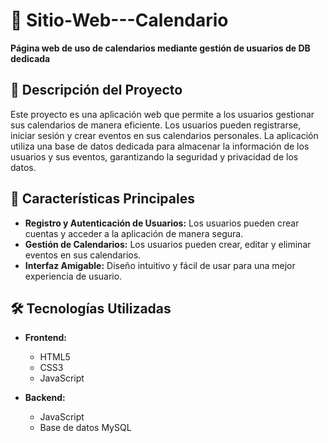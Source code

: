 # 📅 Sitio-Web---Calendario

**Página web de uso de calendarios mediante gestión de usuarios de DB dedicada**

## 🌟 **Descripción del Proyecto**

Este proyecto es una aplicación web que permite a los usuarios gestionar sus calendarios de manera eficiente. Los usuarios pueden registrarse, iniciar sesión y crear eventos en sus calendarios personales. La aplicación utiliza una base de datos dedicada para almacenar la información de los usuarios y sus eventos, garantizando la seguridad y privacidad de los datos.

## 🚀 **Características Principales**

- **Registro y Autenticación de Usuarios:** Los usuarios pueden crear cuentas y acceder a la aplicación de manera segura.
- **Gestión de Calendarios:** Los usuarios pueden crear, editar y eliminar eventos en sus calendarios.
- **Interfaz Amigable:** Diseño intuitivo y fácil de usar para una mejor experiencia de usuario.

## 🛠️ **Tecnologías Utilizadas**

- **Frontend:**
  - HTML5
  - CSS3
  - JavaScript

- **Backend:**
  - JavaScript
  - Base de datos MySQL
